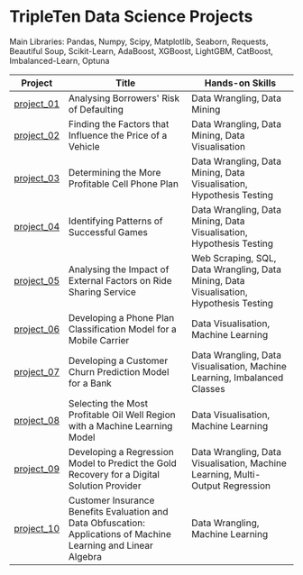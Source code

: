 # TripleTen Data Science Projects

Main Libraries: Pandas, Numpy, Scipy, Matplotlib, Seaborn, Requests, Beautiful Soup, Scikit-Learn, AdaBoost, XGBoost, LightGBM, CatBoost, Imbalanced-Learn, Optuna</br>


| Project | Title | Hands-on Skills |
| ------------- | ------------- | ------------- |
| [project_01](project_01) | Analysing Borrowers' Risk of Defaulting | Data Wrangling, Data Mining |
| [project_02](project_02) | Finding the Factors that Influence the Price of a Vehicle | Data Wrangling, Data Mining, Data Visualisation |
| [project_03](project_03) | Determining the More Profitable Cell Phone Plan | Data Wrangling, Data Mining, Data Visualisation, Hypothesis Testing |
| [project_04](project_04) | Identifying Patterns of Successful Games | Data Wrangling, Data Mining, Data Visualisation, Hypothesis Testing |
| [project_05](project_05) | Analysing the Impact of External Factors on Ride Sharing Service | Web Scraping, SQL, Data Wrangling, Data Mining, Data Visualisation, Hypothesis Testing |
| [project_06](project_06) | Developing a Phone Plan Classification Model for a Mobile Carrier | Data Visualisation, Machine Learning |
| [project_07](project_07) | Developing a Customer Churn Prediction Model for a Bank | Data Wrangling, Data Visualisation, Machine Learning, Imbalanced Classes |
| [project_08](project_08) | Selecting the Most Profitable Oil Well Region with a Machine Learning Model | Data Visualisation, Machine Learning |
| [project_09](project_09) | Developing a Regression Model to Predict the Gold Recovery for a Digital Solution Provider | Data Wrangling, Data Visualisation, Machine Learning, Multi-Output Regression |
| [project_10](project_10) | Customer Insurance Benefits Evaluation and Data Obfuscation: Applications of Machine Learning and Linear Algebra | Data Wrangling, Machine Learning |
